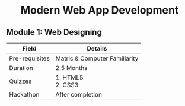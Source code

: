 <center><h1>Modern  Web App Development</h1></center>
 

 ## Module 1: Web Designing

| Field         | Details                      |
|---------------|------------------------------|
| Pre-requisites | Matric & Computer Familiarity |
| Duration      | 2.5 Months                   |
| Quizzes       | 1. HTML5<br>2. CSS3          |
| Hackathon     | After completion             |

